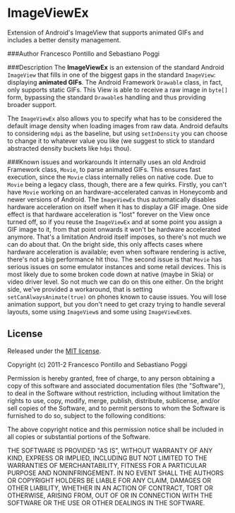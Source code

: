 ImageViewEx
===========

Extension of Android's ImageView that supports animated GIFs and includes a better density management.


###Author
Francesco Pontillo and Sebastiano Poggi

###Description
The **ImageViewEx** is an extension of the standard Android `ImageView` that fills in one of the biggest gaps in the standard `ImageView`: displaying **animated GIFs**.
The Android Framework `Drawable` class, in fact, only supports static GIFs. This View is able to receive a raw image in `byte[]` form, bypassing the standard `Drawable`s handling and thus providing broader support.

The `ImageViewEx` also allows you to specify what has to be considered the default image density when loading images from raw data. Android defaults to considering `mdpi` as the baseline, but using `setInDensity` you can choose to change it to whatever value you like (we suggest to stick to standard abstracted density buckets like `hdpi` thou).

###Known issues and workarounds
It internally uses an old Android Framework class, `Movie`, to parse animated GIFs. This ensures fast execution, since the `Movie` class internally relies on native code. Due to `Movie` being a legacy class, though, there are a few quirks.
Firstly, you can't have `Movie` working on an hardware-accelerated canvas in Honeycomb and newer versions of Android. The `ImageViewEx` thus automatically disables hardware acceleration on itself when it has to display a GIF image. One side effect is that hardware acceleration is "lost" forever on the View once turned off, so if you reuse the `ImageViewEx` and at some point you assign a GIF image to it, from that point onwards it won't be hardware accelerated anymore. That's a limitation Android itself imposes, so there's not much we can do about that. On the bright side, this only affects cases where hardware acceleration is available; even when software rendering is active, there's not a big performance hit thou.
The second issue is that `Movie` has serious issues on some emulator instances and some retail devices. This is most likely due to some broken code down at native (maybe in Skia) or video driver level. So not much we can do on this one either. On the bright side, we've provided a workaround, that is setting `setCanAlwaysAnimate(true)` on phones known to cause issues. You will lose animation support, but you don't need to get crazy trying to handle several layouts, some using `ImageView`s and some using `ImageViewEx`es.




## License

Released under the [MIT license](http://www.opensource.org/licenses/mit-license.php).

Copyright (c) 2011-2 Francesco Pontillo and Sebastiano Poggi

Permission is hereby granted, free of charge, to any person obtaining a copy of this software and associated documentation files (the "Software"), to deal in the Software without restriction, including without limitation the rights to use, copy, modify, merge, publish, distribute, sublicense, and/or sell copies of the Software, and to permit persons to whom the Software is furnished to do so, subject to the following conditions:

The above copyright notice and this permission notice shall be included in all copies or substantial portions of the Software.

THE SOFTWARE IS PROVIDED "AS IS", WITHOUT WARRANTY OF ANY KIND, EXPRESS OR IMPLIED, INCLUDING BUT NOT LIMITED TO THE WARRANTIES OF MERCHANTABILITY, FITNESS FOR A PARTICULAR PURPOSE AND NONINFRINGEMENT. IN NO EVENT SHALL THE AUTHORS OR COPYRIGHT HOLDERS BE LIABLE FOR ANY CLAIM, DAMAGES OR OTHER LIABILITY, WHETHER IN AN ACTION OF CONTRACT, TORT OR OTHERWISE, ARISING FROM, OUT OF OR IN CONNECTION WITH THE SOFTWARE OR THE USE OR OTHER DEALINGS IN THE SOFTWARE.
